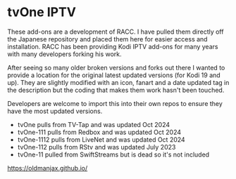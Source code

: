 # tvOne IPTV

These add-ons are a development of RACC. I have pulled them directly off the Japanese repository and placed them here for easier access and installation. RACC has been providing Kodi IPTV add-ons for many years with many developers forking his work.

After seeing so many older broken versions and forks out there I wanted to provide a location for the original latest updated versions (for Kodi 19 and up). They are slightly modified with an icon, fanart and a date updated tag in the description but the coding that makes them work hasn't been touched. 

Developers are welcome to import this into their own repos to ensure they have the most updated versions.
   
- tvOne pulls from TV-Tap and was updated Oct 2024
- tvOne-111 pulls from Redbox and was updated Oct 2024
- tvOne-1112 pulls from LiveNet and was updated Oct 2024
- tvOne-112 pulls from RStv and was updated July 2023
- tvOne-11 pulled from SwiftStreams but is dead so it's not included

https://oldmanjax.github.io/
